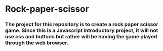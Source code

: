 # Rock-paper-scissor

### The project for this repository is to create a rock paper scissor game. Since this is a Javascript introductory project, it will not use css and buttons but rather will be having the game played through the web browser.
